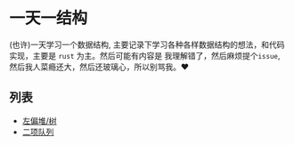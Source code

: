 # 一天一结构
(也许)一天学习一个数据结构, 主要记录下学习各种各样数据结构的想法，和代码实现，主要是 `rust` 为主。然后可能有内容是
我理解错了，然后麻烦提个`issue`, 然后我人菜瘾还大，然后还玻璃心，所以别骂我。❤

## 列表
* [左偏堆/树](./001.左偏树.md)
* [二项队列](/002.二项队列.md)